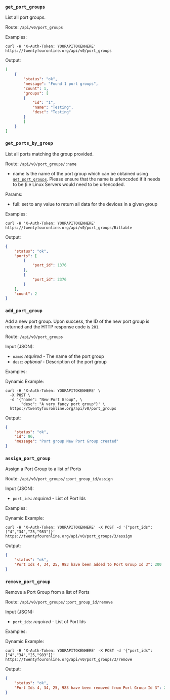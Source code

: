### `get_port_groups`

List all port groups.

Route: `/api/v0/port_groups`

Examples:

```curl
curl -H 'X-Auth-Token: YOURAPITOKENHERE' https://twentyfouronline.org/api/v0/port_groups
```

Output:

```json
[
    {
        "status": "ok",
        "message": "Found 1 port groups",
        "count": 1,
        "groups": [
        {
            "id": "1",
            "name": "Testing",
            "desc": "Testing"
        }
        ]
    }
]
```

### `get_ports_by_group`

List all ports matching the group provided.

Route: `/api/v0/port_groups/:name`

- name Is the name of the port group which can be obtained using
  [`get_port_groups`](#get_port_groups). Please ensure that
  the name is urlencoded if it needs to be (i.e Linux Servers would
  need to be urlencoded.

Params:

- full: set to any value to return all data for the devices in a given group

Examples:

```curl
curl -H 'X-Auth-Token: YOURAPITOKENHERE' https://twentyfouronline.org/api/v0/port_groups/Billable
```

Output:

```json
{
    "status": "ok",
    "ports": [
        {
            "port_id": 1376
        },
        {
            "port_id": 2376
        }
    ],
    "count": 2
}
```

### `add_port_group`

Add a new port group. Upon success, the ID of the new port group is returned
and the HTTP response code is `201`.

Route: `/api/v0/port_groups`

Input (JSON):

- `name`: *required* - The name of the port group
- `desc`: *optional* - Description of the port group

Examples:

Dynamic Example:

```curl
curl -H 'X-Auth-Token: YOURAPITOKENHERE' \
  -X POST \
  -d '{"name": "New Port Group", \
       "desc": "A very fancy port group"}' \
  https://twentyfouronline.org/api/v0/port_groups
```

Output:

```json
{
    "status": "ok",
    "id": 86,
    "message": "Port group New Port Group created"
}
```

### `assign_port_group`

Assign a Port Group to a list of Ports

Route: `/api/v0/port_groups/:port_group_id/assign`

Input (JSON):

- `port_ids`: *required* - List of Port Ids

Examples:

Dynamic Example:

```curl
curl -H 'X-Auth-Token: YOURAPITOKENHERE' -X POST -d '{"port_ids": ["4","34","25,"983"]}' https://twentyfouronline.org/api/v0/port_groups/3/assign
```

Output:

```json
{
    "status": "ok",
    "Port Ids 4, 34, 25, 983 have been added to Port Group Id 3": 200
}
```

### `remove_port_group`

Remove a Port Group from a list of Ports

Route: `/api/v0/port_groups/:port_group_id/remove`

Input (JSON):

- `port_ids`: *required* - List of Port Ids

Examples:

Dynamic Example:

```curl
curl -H 'X-Auth-Token: YOURAPITOKENHERE' -X POST -d '{"port_ids": ["4","34","25,"983"]}' https://twentyfouronline.org/api/v0/port_groups/3/remove
```

Output:

```json
{
    "status": "ok",
    "Port Ids 4, 34, 25, 983 have been removed from Port Group Id 3": 200
}
```





